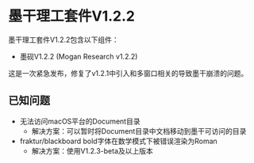 # 墨干理工套件V1.2.2
墨干理工套件V1.2.2包含以下组件：
+ 墨砚V1.2.2 (Mogan Research v1.2.2)

这是一次紧急发布，修复了v1.2.1中引入和多窗口相关的导致墨干崩溃的问题。

## 已知问题
+ 无法访问macOS平台的Document目录
  + 解决方案：可以暂时将Document目录中文档移动到墨干可访问的目录
+ fraktur/blackboard bold字体在数学模式下被错误渲染为Roman
  + 解决方案：使用V1.2.3-beta及以上版本
